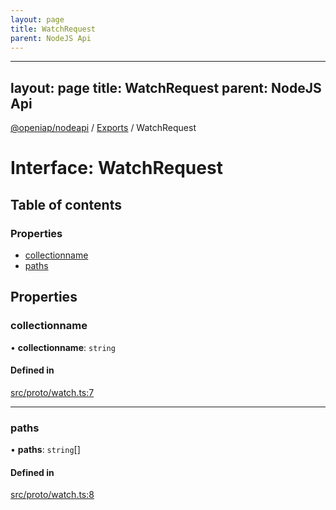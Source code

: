 ```yaml
---
layout: page
title: WatchRequest
parent: NodeJS Api
---
```

---
layout: page
title: WatchRequest
parent: NodeJS Api
---
[@openiap/nodeapi](../README.md) / [Exports](../modules.md) / WatchRequest

# Interface: WatchRequest

## Table of contents

### Properties

- [collectionname](WatchRequest.html#collectionname)
- [paths](WatchRequest.html#paths)

## Properties

### collectionname

• **collectionname**: `string`

#### Defined in

[src/proto/watch.ts:7](https://github.com/openiap/nodeapi/blob/a6b5438/src/proto/watch.ts#L7)

___

### paths

• **paths**: `string`[]

#### Defined in

[src/proto/watch.ts:8](https://github.com/openiap/nodeapi/blob/a6b5438/src/proto/watch.ts#L8)
